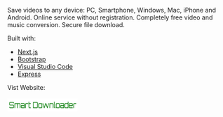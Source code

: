 Save videos to any device: PC, Smartphone, Windows, Mac, iPhone and Android.
Online service without registration.
Completely free video and music conversion.
Secure file download.

Built with:
* [Next.js](https://nextjs.org/)
* [Bootstrap](https://getbootstrap.com)
* [Visual Studio Code](https://code.visualstudio.com/)
* [Express](https://expressjs.com/)

Vist Website:<br><br>
<a href="https://uxair-smartdownloader.herokuapp.com/" target="blank"><img align="center" src="https://raw.githubusercontent.com/uxairishere/Smart-Downloader/main/downloadbutton.jpg" alt="gautamkrishnar" height="30" width="160" /></a>
